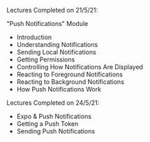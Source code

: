 Lectures Completed on 21/5/21:

"Push Notifications" Module
* Introduction
* Understanding Notifications
* Sending Local Notifications
* Getting Permissions
* Controlling How Notifications Are Displayed
* Reacting to Foreground Notifications
* Reacting to Background Notifications
* How Push Notifications Work

Lectures Completed on 24/5/21:

* Expo & Push Notifications
* Getting a Push Token
* Sending Push Notifications